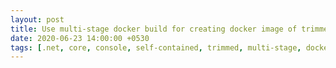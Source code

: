 ```yaml
---
layout: post
title: Use multi-stage docker build for creating docker image of trimmed self-contained .Net Core 3.1 console application
date: 2020-06-23 14:00:00 +0530
tags: [.net, core, console, self-contained, trimmed, multi-stage, docker, alpine]
---
```


